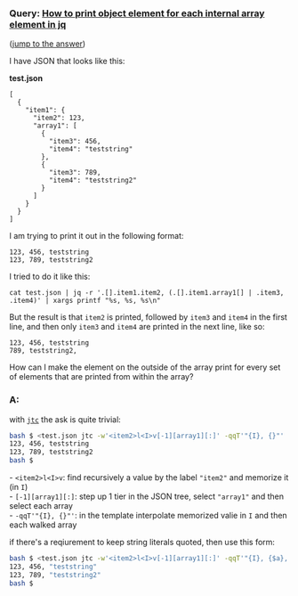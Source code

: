 ### Query: [How to print object element for each internal array element in jq](https://stackoverflow.com/questions/59879489/how-to-print-object-element-for-each-internal-array-element-in-jq)
([jump to the answer](https://github.com/ldn-softdev/stackoverflow-json/blob/master/lib/How%20to%20print%20object%20element%20for%20each%20internal%20array%20element%20in%20jq.md#a))

I have JSON that looks like this:

**test.json**
```
[
  {
    "item1": {
      "item2": 123,
      "array1": [
        {
          "item3": 456,
          "item4": "teststring"
        },
        {
          "item3": 789,
          "item4": "teststring2"
        }
      ]
    }
  }
]
```

I am trying to print it out in the following format:

```
123, 456, teststring
123, 789, teststring2
```
I tried to do it like this:
```
cat test.json | jq -r '.[].item1.item2, (.[].item1.array1[] | .item3, .item4)' | xargs printf "%s, %s, %s\n"
```
But the result is that `item2` is printed, followed by `item3` and `item4` in the first line, and then only `item3` and `item4` are printed in the next line, like so:
```
123, 456, teststring
789, teststring2, 
```

How can I make the element on the outside of the array print for every set of elements that are printed from within the array?

### A:
with [`jtc`](https://github.com/ldn-softdev/jtc) the ask is quite trivial:
```bash
bash $ <test.json jtc -w'<item2>l<I>v[-1][array1][:]' -qqT'"{I}, {}"'
123, 456, teststring
123, 789, teststring2
bash $ 
```
\- `<item2>l<I>v`: find recursively a value by the label `"item2"` and memorize it (in `I`)  
\- `[-1][array1][:]`: step up 1 tier in the JSON tree, select `"array1"` and then select each array  
\- `-qqT'"{I}, {}"'`: in the template interpolate memorized valie in `I` and then each walked array  

if there's a reqiurement to keep string literals quoted, then use this form:
```bash
bash $ <test.json jtc -w'<item2>l<I>v[-1][array1][:]' -qqT'"{I}, {$a}, \"{$b}\""'
123, 456, "teststring"
123, 789, "teststring2"
bash $ 
```



